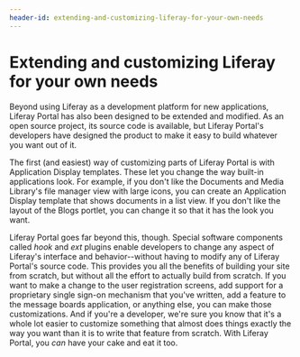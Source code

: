 ```yaml
---
header-id: extending-and-customizing-liferay-for-your-own-needs
---
```


# Extending and customizing Liferay for your own needs

Beyond using Liferay as a development platform for new applications, Liferay
Portal has also been designed to be extended and modified. As an open source
project, its source code is available, but Liferay Portal's developers have
designed the product to make it easy to build whatever you want out of it. 

The first (and easiest) way of customizing parts of Liferay Portal is with
Application Display templates. These let you change the way built-in
applications look. For example, if you don't like the Documents and Media
Library's file manager view with large icons, you can create an Application
Display template that shows documents in a list view. If you don't like the
layout of the Blogs portlet, you can change it so that it has the look you want. 

Liferay Portal goes far beyond this, though. Special software components called
*hook* and *ext* plugins enable developers to change any aspect of Liferay's
interface and behavior--without having to modify any of Liferay Portal's source
code. This provides you all the benefits of building your site from scratch, but
without all the effort to actually build from scratch. If you want to make a
change to the user registration screens, add support for a proprietary single
sign-on mechanism that you've written, add a feature to the message boards
application, or anything else, you can make those customizations. And if you're
a developer, we're sure you know that it's a whole lot easier to customize
something that almost does things exactly the way you want than it is to write
that feature from scratch. With Liferay Portal, you *can* have your cake and eat
it too. 
